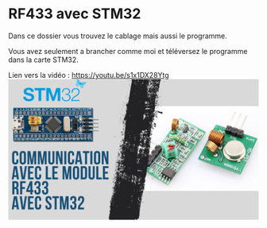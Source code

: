 # RF433 avec STM32
Dans ce dossier vous trouvez le cablage mais aussi le programme.

Vous avez seulement a brancher comme moi et téléversez le programme dans la carte STM32.

Lien vers la vidéo : https://youtu.be/s1x1DX28Ytg
![alt text](https://github.com/electrocodeur/rf433_stm32/blob/main/mini_stm(20).png?raw=true)
